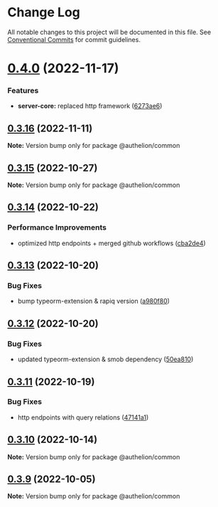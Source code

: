 # Change Log

All notable changes to this project will be documented in this file.
See [Conventional Commits](https://conventionalcommits.org) for commit guidelines.

# [0.4.0](https://github.com/Tada5hi/authelion/compare/@authelion/common@0.3.16...@authelion/common@0.4.0) (2022-11-17)


### Features

* **server-core:** replaced http framework ([6273ae6](https://github.com/Tada5hi/authelion/commit/6273ae680f82a4e27ba527b9eb260bb81ee75d20))





## [0.3.16](https://github.com/Tada5hi/authelion/compare/@authelion/common@0.3.15...@authelion/common@0.3.16) (2022-11-11)

**Note:** Version bump only for package @authelion/common





## [0.3.15](https://github.com/Tada5hi/authelion/compare/@authelion/common@0.3.14...@authelion/common@0.3.15) (2022-10-27)

**Note:** Version bump only for package @authelion/common





## [0.3.14](https://github.com/Tada5hi/authelion/compare/@authelion/common@0.3.13...@authelion/common@0.3.14) (2022-10-22)


### Performance Improvements

* optimized http endpoints + merged github workflows ([cba2de4](https://github.com/Tada5hi/authelion/commit/cba2de47c9ecce74c42be21ae951f90264b982df))





## [0.3.13](https://github.com/Tada5hi/authelion/compare/@authelion/common@0.3.12...@authelion/common@0.3.13) (2022-10-20)


### Bug Fixes

* bump typeorm-extension & rapiq version ([a980f80](https://github.com/Tada5hi/authelion/commit/a980f80c35cb6a581886d398e3e3317815507e3b))





## [0.3.12](https://github.com/Tada5hi/authelion/compare/@authelion/common@0.3.11...@authelion/common@0.3.12) (2022-10-20)


### Bug Fixes

* updated typeorm-extension & smob dependency ([50ea810](https://github.com/Tada5hi/authelion/commit/50ea810b4ffae39291ec29317e6f7da371dc875d))





## [0.3.11](https://github.com/Tada5hi/authelion/compare/@authelion/common@0.3.10...@authelion/common@0.3.11) (2022-10-19)


### Bug Fixes

* http endpoints with query relations ([47141a1](https://github.com/Tada5hi/authelion/commit/47141a1a5f41875b1469d537b2d2ccb1442931be))





## [0.3.10](https://github.com/Tada5hi/authelion/compare/@authelion/common@0.3.9...@authelion/common@0.3.10) (2022-10-14)

**Note:** Version bump only for package @authelion/common





## [0.3.9](https://github.com/Tada5hi/authelion/compare/@authelion/common@0.3.8...@authelion/common@0.3.9) (2022-10-05)

**Note:** Version bump only for package @authelion/common
